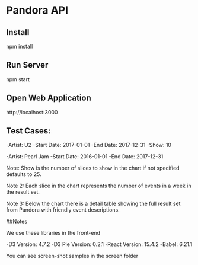 # Pandora API

## Install

npm install

## Run Server

npm start

## Open Web Application

http://localhost:3000

## Test Cases:

-Artist: U2
-Start Date: 2017-01-01
-End Date: 2017-12-31
-Show: 10

-Artist: Pearl Jam
-Start Date: 2016-01-01
-End Date: 2017-12-31

Note: Show is the number of slices to show in the chart if not specified defaults to 25. 

Note 2: Each slice in the chart represents the number of events in a week in the result set.

Note 3: Below the chart there is a detail table showing the full result set from Pandora with friendly event descriptions.

##Notes

We use these libraries in the front-end

-D3 Version: 4.7.2
-D3 Pie Version: 0.2.1
-React Version: 15.4.2
-Babel: 6.21.1

You can see screen-shot samples in the screen folder
